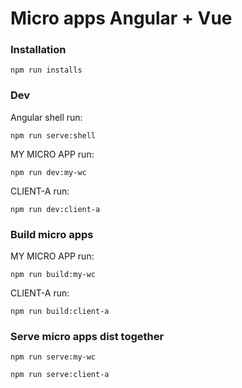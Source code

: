 # Micro apps Angular + Vue

### Installation
```
npm run installs
```

### Dev
Angular shell run:
```
npm run serve:shell
```
MY MICRO APP run:
```
npm run dev:my-wc
```
CLIENT-A run:
```
npm run dev:client-a
```

### Build micro apps
MY MICRO APP run:
```
npm run build:my-wc
```
CLIENT-A run:
```
npm run build:client-a
```

### Serve micro apps dist together
```
npm run serve:my-wc
```
```
npm run serve:client-a
```
